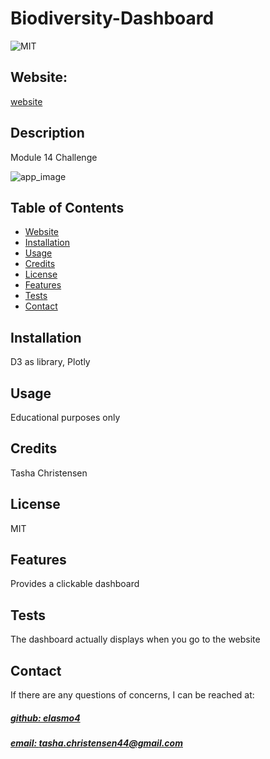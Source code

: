 # Biodiversity-Dashboard
![MIT](https://img.shields.io/badge/License-MIT-blue)

## Website: 
[website](https://elasmo4.github.io/Biodiversity-Dashboard/)

## Description
Module 14 Challenge

![app_image](Markup.png)

## Table of Contents
- [Website](#website)
- [Installation](#installation)
- [Usage](#usage)
- [Credits](#credits)
- [License](#license)
- [Features](#features)
- [Tests](#tests)
- [Contact](#contact)

## Installation
D3 as library, Plotly

## Usage
Educational purposes only

## Credits
Tasha Christensen

## License
MIT

## Features
Provides a clickable dashboard

## Tests
The dashboard actually displays when you go to the website

## Contact
If there are any questions of concerns, I can be reached at:
##### [github: elasmo4](https://github.com/elasmo4)
##### [email: tasha.christensen44@gmail.com](mailto:tasha.christensen44@gmail.com)
